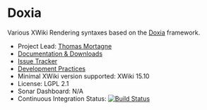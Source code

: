 # Doxia

Various XWiki Rendering syntaxes based on the [Doxia](https://maven.apache.org/doxia/index.html) framework.

* Project Lead: [Thomas Mortagne](http://www.xwiki.org/xwiki/bin/view/XWiki/ThomasMortagne)
* [Documentation & Downloads](http://extensions.xwiki.org/xwiki/bin/view/Extension/Doxia/)
* [Issue Tracker](http://jira.xwiki.org/browse/DOXIA)
* [Development Practices](http://dev.xwiki.org)
* Minimal XWiki version supported: XWiki 15.10
* License: LGPL 2.1
* Sonar Dashboard: N/A
* Continuous Integration Status: [![Build Status](http://ci.xwiki.org/job/XWiki%20Contrib/job/doxia/job/master/badge/icon)](http://ci.xwiki.org/job/XWiki%20Contrib/job/ldap/job/master/)